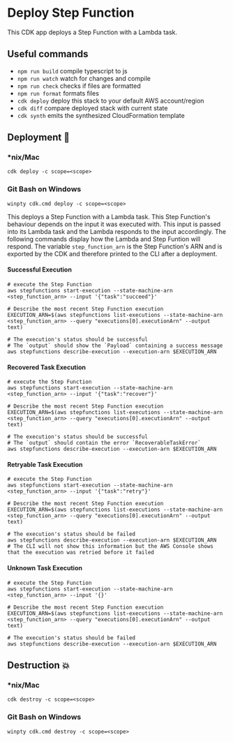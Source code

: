 # Deploy Step Function

This CDK app deploys a Step Function with a Lambda task.

## Useful commands

- `npm run build` compile typescript to js
- `npm run watch` watch for changes and compile
- `npm run check` checks if files are formatted
- `npm run format` formats files
- `cdk deploy` deploy this stack to your default AWS account/region
- `cdk diff` compare deployed stack with current state
- `cdk synth` emits the synthesized CloudFormation template

## Deployment :rocket:

### \*nix/Mac

`cdk deploy -c scope=<scope>`

### Git Bash on Windows

`winpty cdk.cmd deploy -c scope=<scope>`

This deploys a Step Function with a Lambda task. This Step Function's behaviour depends on the input it was executed with. This input is passed into its Lambda task and the Lambda responds to the input accordingly. The following commands display how the Lambda and Step Funtion will respond. The variable `step_function_arn` is the Step Function's ARN and is exported by the CDK and therefore printed to the CLI after a deployment.

#### Successful Execution

```console
# execute the Step Function
aws stepfunctions start-execution --state-machine-arn <step_function_arn> --input '{"task":"succeed"}'
```

```console
# Describe the most recent Step Function execution
EXECUTION_ARN=$(aws stepfunctions list-executions --state-machine-arn <step_function_arn> --query "executions[0].executionArn" --output text)

# The execution's status should be successful
# The `output` should show the `Payload` containing a success message
aws stepfunctions describe-execution --execution-arn $EXECUTION_ARN
```

#### Recovered Task Execution

```console
# execute the Step Function
aws stepfunctions start-execution --state-machine-arn <step_function_arn> --input '{"task":"recover"}'
```

```console
# Describe the most recent Step Function execution
EXECUTION_ARN=$(aws stepfunctions list-executions --state-machine-arn <step_function_arn> --query "executions[0].executionArn" --output text)

# The execution's status should be successful
# The `output` should contain the error `RecoverableTaskError`
aws stepfunctions describe-execution --execution-arn $EXECUTION_ARN
```

#### Retryable Task Execution

```console
# execute the Step Function
aws stepfunctions start-execution --state-machine-arn <step_function_arn> --input '{"task":"retry"}'
```

```console
# Describe the most recent Step Function execution
EXECUTION_ARN=$(aws stepfunctions list-executions --state-machine-arn <step_function_arn> --query "executions[0].executionArn" --output text)

# The execution's status should be failed
aws stepfunctions describe-execution --execution-arn $EXECUTION_ARN
# The CLI will not show this information but the AWS Console shows that the execution was retried before it failed
```

#### Unknown Task Execution

```console
# execute the Step Function
aws stepfunctions start-execution --state-machine-arn <step_function_arn> --input '{}'
```

```console
# Describe the most recent Step Function execution
EXECUTION_ARN=$(aws stepfunctions list-executions --state-machine-arn <step_function_arn> --query "executions[0].executionArn" --output text)

# The execution's status should be failed
aws stepfunctions describe-execution --execution-arn $EXECUTION_ARN
```

## Destruction :boom:

### \*nix/Mac

`cdk destroy -c scope=<scope>`

### Git Bash on Windows

`winpty cdk.cmd destroy -c scope=<scope>`
